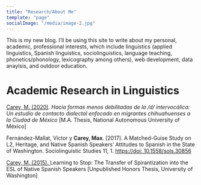 ```yaml
---
title: "Research/About Me"
template: "page"
socialImage: "/media/image-2.jpg"
---
```


This is my new blog. I’ll be using this site to write about my personal, academic, professional interests, which include linguistics (applied linguistics, Spanish linguistics, sociolinguistics, language teaching, phonetics/phonology, lexicography among others), web development, data anaylsis, and outdoor education.

# Academic Research in Linguistics

[Carey, M. (2020)](https://www.academia.edu/40628872/Hacia_formas_menos_debilitadas_de_la_d_intervoc%C3%A1lica_un_estudio_de_contacto_dialectal_enfocado_en_migrantes_chihuahuenses_a_la_Ciudad_de_M%C3%A9xico). *Hacia formas menos debilitadas de la /d/ intervocálica: Un estudio de contacto dialectal enfocado en migrantes chihuahuenses a la Ciudad de México* [M.A. Thesis, National Autonomous University of México]

Fernández-Mallat, Víctor y **Carey, Max**. [2017]. A Matched-Guise Study on L2, Heritage, and Native Spanish Speakers’ Attitudes to Spanish in the State of Washington. Sociolinguistic Studies 11, 1. [https://doi: 10.1558/sols.30856](https://journals.equinoxpub.com/SS/article/view/30856)

[Carey, M. (2015). ](https://www.academia.edu/25748345/Learning_to_Stop_The_Transfer_of_Spirantization_into_the_ESL_of_Native_Spanish_Speakers)Learning to Stop: The Transfer of Spirantization into the ESL of Native Spanish Speakers [Unpublished Honors Thesis, University of Washington]